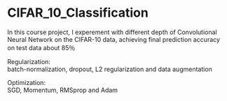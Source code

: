 # CIFAR_10_Classification

In this course project, I experement with different depth of Convolutional Neural Network on the CIFAR-10 data, achieving final
prediction accuracy on test data about 85％

Regularization: <br>
batch-normalization, dropout, L2 regularization and data augmentation

Optimization: <br>
SGD, Momentum, RMSprop and Adam
